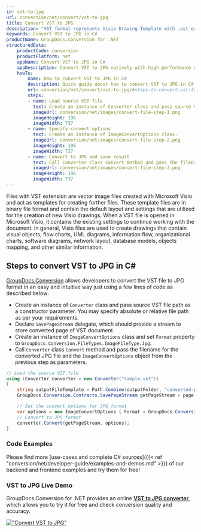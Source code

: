 ```yaml
---
id: vst-to-jpg
url: conversion/net/convert/vst-to-jpg
title: Convert VST to JPG
description: "VST format represents Visio Drawing Template with .vst extension. Learn how to convert VST to JPG file programmatically in C# language using GroupDocs.Conversion for .NET library."
keywords: Convert VST to JPG in C#
productName: GroupDocs.Conversion for .NET
structuredData:
    productCode: conversion
    productPlatform: net
    appName: Convert VST to JPG in C#
    appDescription: Convert VST to JPG natively with high performance using C# language and server side GroupDocs.Conversion for .NET APIs, without the use of any software like Microsoft or Open Office.
    howTo:
        name: How to convert VST to JPG in C# 
        description: Quick guide about how to convert VST to JPG in C# with high performance and accuracy.
        url: conversion/net/convert/vst-to-jpg/#steps-to-convert-vst-to-jpg-in-c
        steps:
        - name: Load source VST file 
          text: Create an instance of Converter class and pass source VST file path as a constructor parameter. You may specify absolute or relative file path as per your requirements. 
          imageUrl: conversion/net/images/convert-file-step-1.png
          imageHeight: 196
          imageWidth: 737
        - name: Specify convert options 
          text: Create an instance of ImageConvertOptions class.
          imageUrl: conversion/net/images/convert-file-step-2.png
          imageHeight: 196
          imageWidth: 737
        - name: Convert to JPG and save result 
          text: Call Converter class Convert method and pass the filename for the converted HTML file and the ImageConvertOptions object from the previous step as parameters.
          imageUrl: conversion/net/images/convert-file-step-3.png
          imageHeight: 196
          imageWidth: 737
---
```


Files with VST extension are vector image files created with Microsoft Visio and act as templates for creating further files. These template files are in binary file format and contain the default layout and settings that are utilized for the creation of new Visio drawings. When a VST file is opened in Microsoft Visio, it contains the existing settings to continue working with the document. In general, Visio files are used to create drawings that contain visual objects, flow charts, UML diagrams, information flow, organizational charts, software diagrams, network layout, database models, objects mapping, and other similar information.

## Steps to convert VST to JPG in C#

[GroupDocs.Conversion](https://products.groupdocs.com/conversion/net) allows developers to convert the VST file to JPG format in an easy and intuitive way just using a few lines of code as described below:

* Create an instance of `Converter` class and pass source VST file path as a constructor parameter. You may specify absolute or relative file path as per your requirements. 
* Declare `SavePageStream` delegate, which should provide a stream to store converted page of VST document.
* Create an instance of `ImageConvertOptions` class and set `Format` property to `GroupDocs.Conversion.FileTypes.ImageFileType.Jpg`.
* Call `Converter` class `Convert` method and pass the filename for the converted JPG file and the `ImageConvertOptions` object from the previous step as parameters.

```csharp
// Load the source VST file
using (Converter converter = new Converter("sample.vst"))
{
    string outputFileTemplate = Path.Combine(outputFolder, "converted-page-{0}.jpg");
    GroupDocs.Conversion.Contracts.SavePageStream getPageStream = page => new FileStream(string.Format(outputFileTemplate, page), FileMode.Create);

    // Set the convert options for JPG format
    var options = new ImageConvertOptions { Format = GroupDocs.Conversion.FileTypes.ImageFileType.Jpg };   
    // Convert to JPG format
    converter.Convert(getPageStream, options);
}
```

### Code Examples

Please find more [use-cases and complete C# sources]({{< ref "conversion/net/developer-guide/examples-and-demos.md" >}}) of our backend and frontend examples and try them for free!

### VST to JPG Live Demo

GroupDocs.Conversion for .NET provides an online [**VST to JPG converter**](https://products.groupdocs.app/conversion/vst-to-jpg), which allows you to try it for free and check conversion quality and accuracy.

[!["Convert VST to JPG"](conversion/net/images/convert-to-jpg/convert-vst-to-jpg.png)](https://products.groupdocs.app/conversion/vst-to-jpg)
